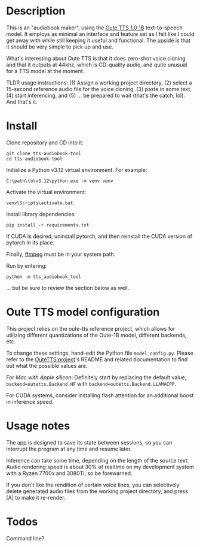 # Description

This is an "audiobook maker", using the [Oute TTS 1.0 1B](https://github.com/edwko/OuteTTS) text-to-speech model. It employs as minimal an interface and feature set as I felt like I could get away with while still keeping it useful and functional. The upside is that it should be very simple to pick up and use.

What's interesting about Oute TTS is that it does zero-shot voice cloning and that it outputs at 44khz, which is CD-quality audio, and quite unusual for a TTS model at the moment.

TLDR usage instructions: (1) Assign a working project directory, (2) select a 15-second reference audio file for the voice cloning, (3) paste in some text, (4) start inferencing, and (5) ... be prepared to wait (that's the catch, lol). And that's it.

# Install

Clone repository and CD into it:

    git clone tts-audiobook-tool
    cd tts-audiobook-tool

Initialize a Python v3.12 virtual environment. For example:

    C:\path\to\v3.12\python.exe -m venv venv

Activate the virtual environment:

    venv\Scripts\activate.bat

Install library dependencies:

    pip install -r requirements.txt

If CUDA is desired, uninstall pytorch, and then reinstall the CUDA version of pytorch in its place.

Finally, [ffmpeg](https://ffmpeg.org/download.html) must be in your system path.

Run by entering:

    python -m tts_audiobook_tool

... but be sure to review the section below as well.

# Oute TTS model configuration

This project relies on the oute-tts reference project, which allows for utilizing different quantizations of the Oute-1B model, different backends, etc.

To change these settings, hand-edit the Python file `model_config.py`. Please refer to the [OuteTTS project](https://github.com/edwko/OuteTTS)'s README and related documentation to find out what the possible values are.

For *Mac with Apple silicon*: Definitely start by replacing the default value, `backend=outetts.Backend.HF` with `backend=outetts.Backend.LLAMACPP`.

For CUDA systems, consider installing flash attention for an additional boost in inference speed.

# Usage notes

The app is designed to save its state between sessions, so you can interrupt the program at any time and resume later.

Inference can take some time, depending on the length of the source text. Audio rendering speed is about 30% of realtime on my development system with a Ryzen 7700x and 3080Ti, so be forewarned.

If you don't like the rendition of certain voice lines, you can selectively delete generated audio files from the working project directory, and press [A] to make it re-render.

# Todos

Command line?

